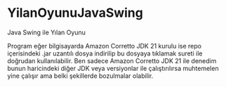 # YilanOyunuJavaSwing
Java Swing ile Yılan Oyunu

Program eğer bilgisayarda Amazon Corretto JDK 21 kurulu ise repo içerisindeki 
.jar uzantılı dosya indirilip bu dosyaya tıklamak sureti ile doğrudan kullanılabilir.
Ben sadece Amazon Corretto JDK 21 ile denedim bunun haricindeki diğer JDK veya versiyonlar ile çalıştırılırsa 
muhtemelen yine çalışır ama belki şekillerde bozulmalar olabilir.
